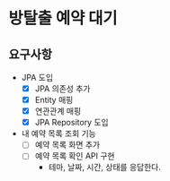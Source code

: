 # 방탈출 예약 대기

## 요구사항

- JPA 도입
    - [x] JPA 의존성 추가
    - [x] Entity 매핑
    - [x] 연관관계 매핑
    - [x] JPA Repository 도입
- 내 예약 목록 조회 기능
    - [ ] 예약 목록 화면 추가
    - [ ] 예약 목록 확인 API 구현
        - 테마, 날짜, 시간, 상태를 응답한다.
